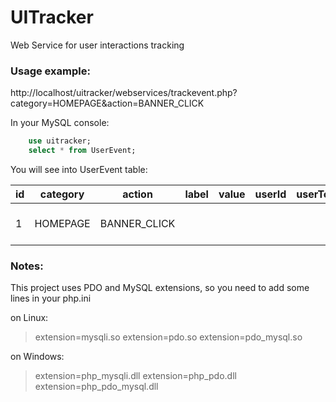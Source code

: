# UITracker
Web Service for user interactions tracking

### Usage example:

http://localhost/uitracker/webservices/trackevent.php?category=HOMEPAGE&action=BANNER_CLICK


In your MySQL console:
```sql
    use uitracker;
    select * from UserEvent;
```

You will see into UserEvent table:

| id | category | action       | label | value | userId | userToken | ipAddress | dateTime            |
|----|----------|--------------|-------|-------|--------|-----------|-----------|---------------------|
| 1  | HOMEPAGE | BANNER_CLICK |       |       |        |           | 127.0.0.1 | 2015-08-09 13:22:50 |



### Notes:
This project uses PDO and MySQL extensions, so you need to add some lines in your php.ini


on Linux:

> extension=mysqli.so
> extension=pdo.so
> extension=pdo_mysql.so


on Windows:

> extension=php_mysqli.dll
> extension=php_pdo.dll
> extension=php_pdo_mysql.dll

